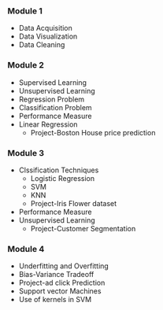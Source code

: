 ### **Module 1**

- Data Acquisition
- Data Visualization
- Data Cleaning

### **Module 2**

- Supervised Learning
- Unsupervised Learning
- Regression Problem
- Classification Problem
- Performance Measure
- Linear Regression
	- Project-Boston House price prediction

### **Module 3**
- Clssification Techniques
	- Logistic Regression
	- SVM
	- KNN 
	- Project-Iris Flower dataset
- Performance Measure
- Unsupervised Learning
	- Project-Customer Segmentation

###  **Module 4**
- Underfitting and Overfitting
- Bias-Variance Tradeoff
- Project-ad click Prediction
- Support vector Machines
- Use of kernels in SVM
